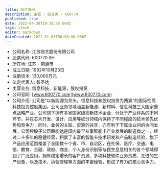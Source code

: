 ```yaml
---
title: 综艺股份
description: 主板 - 综合类 - 600770
published: true
date: 2022-04-30T19:35:55.000Z
tags: stock
editor: markdown
dateCreated: 2022-01-01T00:00:00.000Z
---
```


- 公司名称: 江苏综艺股份有限公司
- 股票代码: 600770.SH
- 所在地: 江苏 - 南通市
- 成立日期: 1992年10月23日
- 注册资本: 130,000万元
- 法定代表人: 昝圣达
- 主营业务: 信息科技，新能源，股权投资
- 公司官网: [www.600770.com](www.600770.com)
- 公司介绍: 公司是“以新能源为龙头，信息科技和股权投资为两翼”的国际性高科技投资控股集团，公司业务领域涵盖新能源、新材料、信息科技三大国家重点战略产业。公司旗下拥有多家国家级高新技术企业，分处于产业体系的不同环节，并在芯片开发、设计、应用等细分领域内保持了不同程度的技术领先优势和竞争力；同时，业务的关联、资源的共享，亦有利于下属企业间的协同发展。公司控股子公司毅能达是国内最早从事智能卡产业发展的制造商之一，经过二十多年的稳健经营，积累了丰富的智能卡技术研发和产品制造经验，旗下产品应用范围覆盖了全国数十个省、市、自治区，在社保、医疗、交通、电信、教育、金融、政府、商业、个人身份识别等与民生息息相关的各个领域得到了广泛应用，拥有稳定增长的客户资源、多项科技软件业务资质、先进的生产设备，以及技术、运营管理等方面的丰富经验，形成了有力的核心竞争力。


